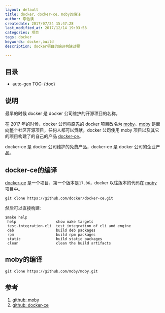 ```yaml
---
layout: default
title: docker、docker-ce、moby的编译
author: 李佶澳
createdate: 2017/07/24 15:47:28
last_modified_at: 2017/12/14 19:03:53
categories: 项目
tags: docker
keywords: docker,build
description: docker项目的编译构建过程

---
```


## 目录
* auto-gen TOC:
{:toc}


## 说明

最早的时候 docker 是 docker 公司维护的开源项目的名称。

在 2017 年的时候，docker 公司将原先的 docker 项目改名为 [moby][1]。[moby][1] 是面向整个社区开源项目，任何人都可以贡献。docker 公司使用 moby 项目以及其它的项目构建了的自己的产品 [docker-ce][2]。

docker-ce 是 docker 公司维护的免费产品，docker-ee 是 docker 公司的企业产品。

## docker-ce的编译

[docker-ce][2] 是一个项目，第一个版本是`17.06`，docker 以往版本的代码在 [moby][1] 项目中。

	git clone https://github.com/docker/docker-ce.git

然后可以直接构建:

	$make help
	 help                  show make targets
	 test-integration-cli  test integration of cli and engine
	 deb                   build deb packages
	 rpm                   build rpm packages
	 static                build static packages
	 clean                 clean the build artifacts

## moby的编译

	git clone https://github.com/moby/moby.git

## 参考

1. [github: moby][1]
2. [github: docker-ce][2]

[1]: https://github.com/moby/moby  "github moby" 
[2]: https://github.com/docker/docker-ce "docker-ce"
